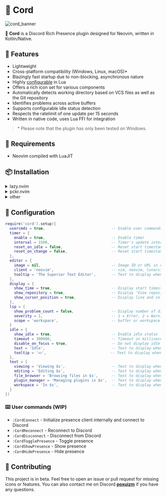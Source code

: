 # 🧩 Cord

![cord_banner](https://github.com/reblast/cord.nvim/assets/92883017/d83f76d8-e6e3-4b39-86c4-398a5260cf6e)

🚀 **Cord** is a Discord Rich Presence plugin designed for Neovim, written in Kotlin/Native.

## 💎 Features
- Lightweight
- Cross-platform compatibility (Windows, Linux, macOS)*
- Blazingly fast startup due to non-blocking, asynchronous nature
- Highly [configurable](https://github.com/reblast/cord.nvim#-configuration) in Lua
- Offers a rich icon set for various components
- Automatically detects working directory based on VCS files as well as the Git repository
- Identifies problems across active buffers
- Supports configurable idle status detection
- Respects the ratelimit of one update per 15 seconds
- Written in native code, uses Lua FFI for integration

> \* Please note that the plugin has only been tested on Windows.

## 🔌 Requirements
- Neovim compiled with LuaJIT

## 📦 Installation
<details>
  <summary>lazy.nvim</summary>

  ```lua
  {
    'reblast/cord.nvim',
    build = './gradlew linkReleaseSharedNative --no-daemon --no-build-cache'
  }
  ```

  If the build fails with message `Process was killed because it reached the timeout`, try increasing the timeout in Lazy's configuration:
  
  ```lua
  require('lazy').setup(..., {
    git = {
      timeout = 600
    }
  })
  ```
</details>

<details>
  <summary>pckr.nvim</summary>

  ```lua
  {
    'reblast/cord.nvim',
    run = './gradlew linkReleaseSharedNative --no-daemon --no-build-cache'
  }
  ```
</details>

<details>
  <summary>other</summary>
  <p>Same steps apply to other plugin managers. Just make sure to add/run this build command:</p>

  ```sh
  ./gradlew linkReleaseSharedNative --no-daemon --no-build-cache
  ```
</details>

## 🔧 Configuration
```lua
require('cord').setup({
  usercmds = true,                              -- Enable user commands
  timer = {
    enable = true,                              -- Enable timer
    interval = 1500,                            -- Timer's update interval in milliseconds (min 500)
    reset_on_idle = false,                      -- Reset start timestamp on idle
    reset_on_change = false,                    -- Reset start timestamp on presence change
  },
  editor = {
    image = nil,                                -- Image ID or URL in case a custom client id is provided
    client = 'neovim',                          -- vim, neovim, lunarvim, nvchad or your application's client id
    tooltip = 'The Superior Text Editor',       -- Text to display when hovering over the editor's image
  },
  display = {
    show_time = true,                           -- Display start timestamp
    show_repository = true,                     -- Display 'View repository' button linked to repository url, if any
    show_cursor_position = true,                -- Display line and column number of cursor's position
  },
  lsp = {
    show_problem_count = false,                 -- Display number of diagnostics problems
    severity = 1,                               -- 1 = Error, 2 = Warning, 3 = Info, 4 = Hint
    scope = 'workspace',                        -- buffer or workspace
  }
  idle = {
    show_idle = true,                           -- Enable idle status
    timeout = 300000,                           -- Timeout in milliseconds after which the idle status is set, 0 to display immediately
    disable_on_focus = true,                    -- Do not display idle status when neovim is focused
    text = 'Idle',                              -- Text to display when idle
    tooltip = '💤',                             -- Text to display when hovering over the idle image
  },
  text = {
    viewing = 'Viewing $s',                     -- Text to display when viewing a readonly file
    editing = 'Editing $s',                     -- Text to display when editing a file
    file_browser = 'Browsing files in $s',      -- Text to display when browsing files (Empty string to disable)
    plugin_manager = 'Managing plugins in $s',  -- Text to display when managing plugins (Empty string to disable)
    workspace = 'In $s',                        -- Text to display when in a workspace (Empty string to disable)
  }
})
```

### ⌨️ User commands (WIP)
- `:CordConnect`        - Initialize presence client internally and connect to Discord
- `:CordReconnect`      - Reconnect to Discord
- `:CordDisconnect`     - Disconnect from Discord
- `:CordTogglePresence` - Toggle presence
- `:CordShowPresence`   - Show presence
- `:CordHidePresence`   - Hide presence

## 🌱 Contributing
This project is in beta. Feel free to open an issue or pull request for missing icons or features. You can also contact me on Discord **[poxuizm](https://discord.com/users/446729269872427018)** if you have any questions.
